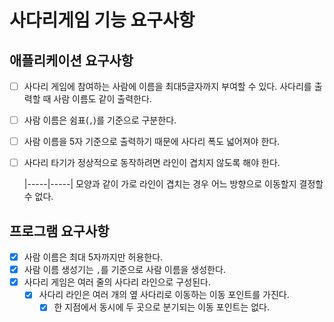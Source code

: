 # 사다리게임 기능 요구사항

## 애플리케이션 요구사항

- [ ] 사다리 게임에 참여하는 사람에 이름을 최대5글자까지 부여할 수 있다. 사다리를 출력할 때 사람 이름도 같이 출력한다.
- [ ] 사람 이름은 쉼표(`,`)를 기준으로 구분한다.
- [ ] 사람 이름을 5자 기준으로 출력하기 때문에 사다리 폭도 넓어져야 한다.
- [ ] 사다리 타기가 정상적으로 동작하려면 라인이 겹치지 않도록 해야 한다. 
  
  |-----|-----| 모양과 같이 가로 라인이 겹치는 경우 어느 방향으로 이동할지 결정할 수 없다.

## 프로그램 요구사항
- [x] 사람 이름은 최대 5자까지만 허용한다.
- [x] 사람 이름 생성기는 `,`를 기준으로 사람 이름을 생성한다.
- [x] 사다리 게임은 여러 줄의 사다리 라인으로 구성된다.
  - [x] 사다리 라인은 여러 개의 옆 사다리로 이동하는 이동 포인트를 가진다.
    - [x] 한 지점에서 동시에 두 곳으로 분기되는 이동 포인트는 없다.